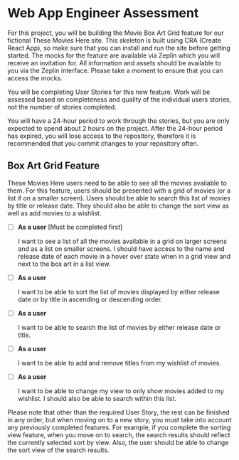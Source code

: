 # Web App Engineer Assessment

For this project, you will be building the Movie Box Art Grid feature for our fictional These 
Movies Here site. This skeleton is built using CRA (Create React App), so make sure that you can 
install and run the site before getting started. The mocks for the feature are available via Zeplin
which you will receive an invitation for. All information and assets should be available to 
you via the Zeplin interface. Please take a moment to ensure that you can access the mocks.

You will be completing User Stories for this new feature. Work will be assessed based 
on completeness and quality of the individual users stories, not the number of stories completed.

You will have a 24-hour period to work through the stories, but you are only expected to spend 
about 2 hours on the project. After the 24-hour period has expired, you will lose access to the 
repository, therefore it is recommended that you commit changes to your repository often.

## Box Art Grid Feature

These Movies Here users need to be able to see all the movies available to them. For this feature, 
users should be presented with a grid of movies (or a list if on a smaller screen). Users should be 
able to search this list of movies by title or release date. They should also be able to change the 
sort view as well as add movies to a wishlist.

- [ ] **As a user** [Must be completed first]
  
  I want to see a list of all the movies available in a grid on larger screens and as a list on 
  smaller screens. I should have access to the name and release date of each movie in a hover over 
  state when in a grid view and next to the box art in a list view.

- [ ] **As a user**

  I want to be able to sort the list of movies displayed by either release date or by title in 
  ascending or descending order.

- [ ] **As a user**

  I want to be able to search the list of movies by either release date or title.

- [ ] **As a user**
  
  I want to be able to add and remove titles from my wishlist of movies.


- [ ] **As a user**
  
  I want to be able to change my view to only show movies added to my wishlist. I should also be 
  able to search within this list.


Please note that other than the required User Story, the rest can be finished in any order, but 
when moving on to a new story, you must take into account any previously completed features. 
For example, if you complete the sorting view feature, when you move on to search, the search 
results should reflect the currently selected sort by view. Also, the user should be able to change 
the sort view of the search results.  
